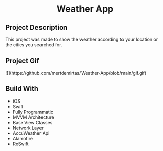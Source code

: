 <h1 align="center">Weather App</h1>
<h2 align="left">Project Description</h1>

This project was made to show the weather according to your location or the cities you searched for.

<h2 align="left">Project Gif</h1>
![](https://github.com/mertdemirtas/Weather-App/blob/main/gif.gif)

## Build With
- iOS
- Swift
- Fully Programmatic
- MVVM Architecture
- Base View Classes
- Network Layer
- AccuWeather Api
- Alamofire
- RxSwift
